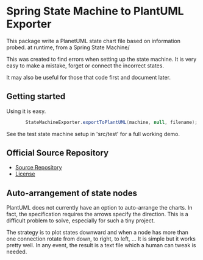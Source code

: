 # Spring State Machine to PlantUML Exporter

 This package write a PlanetUML state chart file based on information probed.
 at runtime, from a Spring State Machine/
 
 This was created to find errors when setting up the state machine.  It is very easy to make a mistake,
 forget or connect the incorrect states.
 
 It may also be useful for those that code first and document later.
 
## Getting started
 
 Using it is easy.
 
 ```java
     	StateMachineExporter.exportToPlantUML(machine, null, filename);
 ```
 
 See the test state machine setup in 'src/test' for a full working demo.
 

## Official Source Repository

* [Source Repository](https://github.com/nofacepress/spring-statemachine-plantuml-exporter)
* [License](LICENSE.md)
 
## Auto-arrangement of state nodes
  
  PlantUML does not currently have an option to auto-arrange the charts.  In fact, the
  specification requires the arrows specify the direction.  This is a difficult problem to 
  solve, especially for such a tiny project.
  
  The strategy is to plot states downward and when a node has more than one connection rotate
  from down, to right, to left, ...
  It is simple but it works pretty well.  In any event, the result is a text file which a human can tweak
  is needed.

